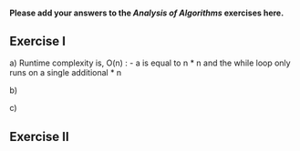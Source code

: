 #### Please add your answers to the ***Analysis of  Algorithms*** exercises here.

## Exercise I

a) Runtime complexity is, O(n) :
    - a is equal to n * n and the while loop only runs on a single additional * n


b)


c)

## Exercise II


